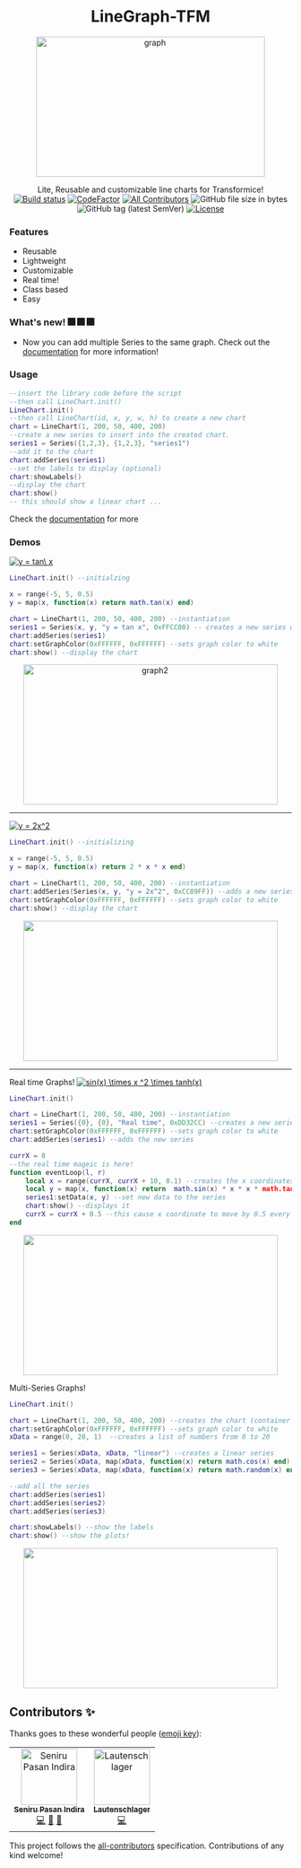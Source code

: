 

<h1 align='center'>LineGraph-TFM</h1>
<p align='center'><a href="https://ibb.co/d2vWYHC"><img src="https://i.ibb.co/cF9gnsf/graph.png" alt="graph" border="0" width="90%" height="250"></a></p>
<p align='center'> 
 Lite, Reusable and customizable line charts for Transformice!
 <br> 
   <a href='https://github.com/Seniru/LineGraph-TFM/actions'><img alt='Build status' src='https://github.com/Seniru/LineGraph-TFM/workflows/Build%20and%20Deploy/badge.svg'></a>
   <a href="https://www.codefactor.io/repository/github/seniru/linegraph-tfm"><img src="https://www.codefactor.io/repository/github/seniru/linegraph-tfm/badge" alt="CodeFactor" /></a>
   <a href='#contributors'><img src='https://img.shields.io/badge/all_contributors-2-orange.svg?style=flat-square' alt='All Contributors'></a>
  <img alt="GitHub file size in bytes" src="https://img.shields.io/github/size/Seniru/LineGraph-TFM/src/linegraph.min.lua?label=Code%20size%20%28min%29">
  <img alt="GitHub tag (latest SemVer)" src="https://img.shields.io/github/v/tag/Seniru/LineGraph-TFM?sort=semver">
  <a href='https://opensource.org/licenses/MIT'><img src='https://img.shields.io/badge/License-MIT-yellow.svg' alt='License'></a><br> 
</p>

### Features
- Reusable
- Lightweight
- Customizable
- Real time!
- Class based
- Easy

### What's new! :fireworks: :fireworks: :fireworks:

- Now you can add multiple Series to the same graph. Check out the 
[documentation](https://github.com/Seniru/LineGraph-TFM/blob/master/documentation.md) for more information!
### Usage
```lua
--insert the library code before the script
--then call LineChart.init()
LineChart.init()
--then call LineChart(id, x, y, w, h) to create a new chart
chart = LineChart(1, 200, 50, 400, 200)
--create a new series to insert into the created chart.
series1 = Series({1,2,3}, {1,2,3}, "series1")
--add it to the chart
chart:addSeries(series1)
--set the labels to display (optional)
chart:showLabels()
--display the chart
chart:show()
-- this should show a linear chart ...
```
Check the [documentation](https://github.com/Seniru/LineGraph-TFM/blob/master/documentation.md) for more

### Demos


<a href="https://www.codecogs.com/eqnedit.php?latex=y&space;=&space;tan\&space;x" target="_blank"><img src="https://latex.codecogs.com/gif.latex?y&space;=&space;tan\&space;x" title="y = tan\ x" /></a>

```lua
LineChart.init() --initialzing

x = range(-5, 5, 0.5)
y = map(x, function(x) return math.tan(x) end)

chart = LineChart(1, 200, 50, 400, 200) --instantiation
series1 = Series(x, y, "y = tan x", 0xFFCC00) -- creates a new series with yellowish-orange color
chart:addSeries(series1)
chart:setGraphColor(0xFFFFFF, 0xFFFFFF) --sets graph color to white
chart:show() --display the chart

```
<p align='center'>
<a href="https://ibb.co/609mvks"><img src="https://i.ibb.co/1GyLsk2/graph2.png" alt="graph2" border="0" width=95% height=250></a>
</p>
<hr>

<a href="https://www.codecogs.com/eqnedit.php?latex=\inline&space;y&space;=&space;2x^2" target="_blank"><img src="https://latex.codecogs.com/gif.latex?\inline&space;y&space;=&space;2x^2" title="y = 2x^2" /></a>

```lua
LineChart.init() --initializing

x = range(-5, 5, 0.5)
y = map(x, function(x) return 2 * x * x end)

chart = LineChart(1, 200, 50, 400, 200) --instantiation
chart:addSeries(Series(x, y, "y = 2x^2", 0xCC89FF)) --adds a new series with color purple
chart:setGraphColor(0xFFFFFF, 0xFFFFFF) --sets graph color to white
chart:show() --display the chart
```
<p align='center'><img src='https://i.imgur.com/TulCY9W.png' width=95% height=250></p>
<hr>

Real time Graphs! <a href="https://www.codecogs.com/eqnedit.php?latex=\inline&space;sin(x)&space;\times&space;x&space;^2&space;\times&space;tanh(x)" target="_blank"><img src="https://latex.codecogs.com/gif.latex?\inline&space;sin(x)&space;\times&space;x&space;^2&space;\times&space;tanh(x)" title="sin(x) \times x ^2 \times tanh(x)" /></a>
```lua
LineChart.init()

chart = LineChart(1, 200, 50, 400, 200) --instantiation
series1 = Series({0}, {0}, "Real time", 0xDD32CC) --creates a new series
chart:setGraphColor(0xFFFFFF, 0xFFFFFF) --sets graph color to white
chart:addSeries(series1) --adds the new series

currX = 0
--the real time mageic is here!
function eventLoop(l, r)
	local x = range(currX, currX + 10, 0.1) --creates the x coordinates
	local y = map(x, function(x) return  math.sin(x) * x * x * math.tanh(x) end ) --maps x values to the specified function
	series1:setData(x, y) --set new data to the series
	chart:show() --displays it
	currX = currX + 0.5 --this cause x coordinate to move by 0.5 every 500ms
end
```
<p align='center'>
	<img src='https://media.giphy.com/media/ZbSt4f4p32yU0est9S/giphy.gif' width=95% height=250>
</p>

Multi-Series Graphs! 

```lua
LineChart.init()

chart = LineChart(1, 200, 50, 400, 200) --creates the chart (container for the series)
chart:setGraphColor(0xFFFFFF, 0xFFFFFF) --sets graph color to white
xData = range(0, 20, 1)  --creates a list of numbers from 0 to 20

series1 = Series(xData, xData, "linear") --creates a linear series
series2 = Series(xData, map(xData, function(x) return math.cos(x) end), "y = cos x") --creates a series which maps 'y' values to the 'tan x' value
series3 = Series(xData, map(xData, function(x) return math.random(x) end), "random") --creates a series which maps 'y' values randomly to 'x'

--add all the series
chart:addSeries(series1)
chart:addSeries(series2)
chart:addSeries(series3)

chart:showLabels() --show the labels
chart:show() --show the plots!
```
<p align='center'>
	<img src='https://i.ibb.co/F7w6sFp/Capt32ure.png' width=95% height=250>
</p>


## Contributors ✨

Thanks goes to these wonderful people ([emoji key](https://allcontributors.org/docs/en/emoji-key)):

<!-- ALL-CONTRIBUTORS-LIST:START - Do not remove or modify this section -->
<!-- prettier-ignore -->
<table>
  <tr>
    <td align="center"><a href="https://github.com/Seniru"><img src="https://avatars2.githubusercontent.com/u/34127015?v=4" width="100px;" alt="Seniru Pasan Indira"/><br /><sub><b>Seniru Pasan Indira</b></sub></a><br /><a href="https://github.com/Seniru/LineGraph-TFM/commits?author=Seniru" title="Code">💻</a> <a href="https://github.com/Seniru/LineGraph-TFM/commits?author=Seniru" title="Documentation">📖</a> <a href="#design-Seniru" title="Design">🎨</a></td>
    <td align="center"><a href="http://bit.ly/laut-id"><img src="https://avatars2.githubusercontent.com/u/26045253?v=4" width="100px;" alt="Lautenschlager"/><br /><sub><b>Lautenschlager</b></sub></a><br /><a href="https://github.com/Seniru/LineGraph-TFM/commits?author=Lautenschlager-id" title="Code">💻</a></td>
  </tr>
</table>

<!-- ALL-CONTRIBUTORS-LIST:END -->

This project follows the [all-contributors](https://github.com/all-contributors/all-contributors) specification. Contributions of any kind welcome!
<!--stackedit_data:
eyJoaXN0b3J5IjpbMTA5ODM5NzldfQ==
-->
